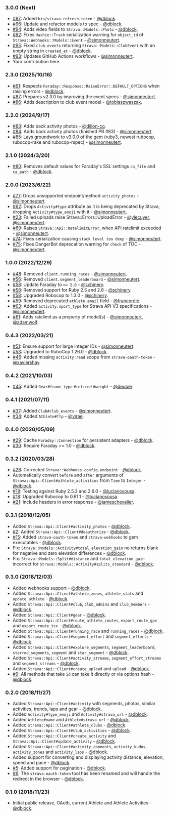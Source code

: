 ### 3.0.0 (Next)

* [#97](https://github.com/dblock/strava-ruby-client/pull/97): Added `bin/strava-refresh-token` - [@dblock](https://github.com/dblock).
* [#96](https://github.com/dblock/strava-ruby-client/pull/96): Update and refactor models to spec - [@dblock](https://github.com/dblock).
* [#94](https://github.com/dblock/strava-ruby-client/pull/94): Adds video fields to `Strava::Models::Photo` - [@dblock](https://github.com/dblock).
* [#92](https://github.com/dblock/strava-ruby-client/pull/92): Fixes `Hashie::Trash` serialization warning for `object_id` of `Strava::Webhooks::Models::Event` - [@simonneutert](https://github.com/simonneutert).
* [#95](https://github.com/dblock/strava-ruby-client/pull/95): Fixed `club_events` returning `Strava::Models::ClubEvent` with an empty string in `created_at` - [@dblock](https://github.com/dblock).
* [#93](https://github.com/dblock/strava-ruby-client/pull/93): Updates GitHub Actions workflows - [@simonneutert](https://github.com/simonneutert).
* Your contribution here.

### 2.3.0 (2025/10/16)

* [#91](https://github.com/dblock/strava-ruby-client/pull/91): Respects `Faraday::Response::RaiseError::DEFAULT_OPTIONS` when raising errors - [@dblock](https://github.com/dblock).
* [#87](https://github.com/dblock/strava-ruby-client/pull/87): Prepares v2.3.0 by improving the event specs - [@simonneutert](https://github.com/simonneutert).
* [#86](https://github.com/dblock/strava-ruby-client/pull/86): Adds description to club event model - [@tobiaszwaszak](https://github.com/tobiaszwaszak).

### 2.2.0 (2024/9/17)

* [#83](https://github.com/dblock/strava-ruby-client/pull/83): Adds back activity photos - [@dillon-co](https://github.com/dillon-co).
* [#84](https://github.com/dblock/strava-ruby-client/pull/84): Adds back activity photos (finished PR #83) - [@simonneutert](https://github.com/simonneutert).
* [#85](https://github.com/dblock/strava-ruby-client/pull/85): Lays groundwork to v3.0.0 of the gem (ruby3, newest rubocop, rubocop-rake and rubocop-rspec) - [@simonneutert](https://github.com/simonneutert).

### 2.1.0 (2024/3/20)

* [#80](https://github.com/dblock/strava-ruby-client/pull/80): Removes default values for Faraday's SSL settings `ca_file` and `ca_path` - [@dblock](https://github.com/dblock).

### 2.0.0 (2023/6/22)

* [#77](https://github.com/dblock/strava-ruby-client/pull/77): Drops unsupported endpoint/method `activity_photos` - [@simonneutert](https://github.com/simonneutert).
* [#62](https://github.com/dblock/strava-ruby-client/pull/68): Drops `Activity#type` attribute as it is being deprecated by Strava, dropping `Activity#type_emoji` with it - [@simonneutert](https://github.com/simonneutert).
* [#23](https://github.com/dblock/strava-ruby-client/pull/23): Failed uploads raise Strava::Errors::UploadError - [@ylecuyer](https://github.com/ylecuyer), [@simonneutert](https://github.com/simonneutert).
* [#69](https://github.com/dblock/strava-ruby-client/pull/69): Raises `Strava::Api::RatelimitError`, when API ratelimit exceeded - [@simonneutert](https://github.com/simonneutert).
* [#74](https://github.com/dblock/strava-ruby-client/pull/74): Fixes serialization causing `stack level too deep` - [@simonneutert](https://github.com/simonneutert).
* [#75](https://github.com/dblock/strava-ruby-client/pull/75): Fixes DangerBot deprecation warning for `check` of TOC - [@simonneutert](https://github.com/simonneutert).

### 1.0.0 (2022/12/29)

* [#48](https://github.com/dblock/strava-ruby-client/pull/55): Removed `client.running_races` - [@simonneutert](https://github.com/simonneutert).
* [#56](https://github.com/dblock/strava-ruby-client/pull/56): Removed `client.segment_leaderboard` - [@simonneutert](https://github.com/simonneutert).
* [#58](https://github.com/dblock/strava-ruby-client/pull/58): Update Faraday to `>= 2.0` - [@schinery](https://github.com/schinery).
* [#58](https://github.com/dblock/strava-ruby-client/pull/58): Removed support for Ruby 2.5 and 2.6 - [@schinery](https://github.com/schinery).
* [#58](https://github.com/dblock/strava-ruby-client/pull/58): Upgraded Robocop to 1.3.0 - [@schinery](https://github.com/schinery).
* [#59](https://github.com/dblock/strava-ruby-client/pull/59): Removed deprecated `athlete.email` field - [@francordie](https://github.com/francordie).
* [#63](https://github.com/dblock/strava-ruby-client/pull/63): Added `activity.sport_type` for Strava API V3 specifications - [@simonneutert](https://github.com/simonneutert).
* [#61](https://github.com/dblock/strava-ruby-client/pull/61): Adds ratelimit as a property of model(s) - [@simonneutert](https://github.com/simonneutert), [@adamwolf](https://github.com/adamwolf).

### 0.4.3 (2022/03/21)

* [#51](https://github.com/dblock/strava-ruby-client/pull/51): Ensure support for large Integer IDs - [@simonneutert](https://github.com/simonneutert).
* [#53](https://github.com/dblock/strava-ruby-client/pull/53): Upgraded to RuboCop 1.26.0 - [@dblock](https://github.com/dblock).
* [#46](https://github.com/dblock/strava-ruby-client/pull/46): Added missing `activity:read` scope from `strava-oauth-token` - [@xaviershay](https://github.com/xaviershay).

### 0.4.2 (2021/10/03)

* [#45](https://github.com/dblock/strava-ruby-client/pull/45): Added `Gear#frame_type` `#retired` `#weight` - [@deuber](https://github.com/deuber).

### 0.4.1 (2021/07/11)

* [#37](https://github.com/dblock/strava-ruby-client/pull/38): Added `Club#club_events` - [@simonneutert](https://github.com/simonneutert).
* [#34](https://github.com/dblock/strava-ruby-client/pull/34): Added `Athlete#ftp` - [@virae](https://github.com/virae).

### 0.4.0 (2020/05/09)

* [#29](https://github.com/dblock/strava-ruby-client/pull/29): Cache `Faraday::Connection` for persistent adapters - [@dblock](https://github.com/dblock).
* [#30](https://github.com/dblock/strava-ruby-client/pull/30): Require Faraday >= 1.0 - [@dblock](https://github.com/dblock).

### 0.3.2 (2020/03/28)

* [#26](https://github.com/dblock/strava-ruby-client/pull/26): Corrected `Strava::Webhooks.config.endpoint` - [@dblock](https://github.com/dblock).
* Automatically convert `before` and `after` arguments of `Strava::Api::Client#athlete_activities` from `Time` to `Integer` - [@dblock](https://github.com/dblock).
* [#18](https://github.com/dblock/strava-ruby-client/pull/18): Testing against Ruby 2.5.3 and 2.6.0 - [@lucianosousa](https://github.com/lucianosousa).
* [#18](https://github.com/dblock/strava-ruby-client/pull/18): Upgraded Rubocop to 0.61.1 - [@lucianosousa](https://github.com/lucianosousa).
* [#21](https://github.com/dblock/strava-ruby-client/pull/21): Include headers in error response - [@jameschevalier](https://github.com/jameschevalier).

### 0.3.1 (2018/12/05)

* Added `Strava::Api::Client#activity_photos` - [@dblock](https://github.com/dblock).
* [#2](https://github.com/dblock/strava-ruby-client/issues/2): Added `Strava::Api::Client#deauthorize` - [@dblock](https://github.com/dblock).
* [#15](https://github.com/dblock/strava-ruby-client/issues/15): Added `strava-oauth-token` and `strava-webhooks` to gem executables - [@dblock](https://github.com/dblock).
* Fix: `Strava::Models::Activity#total_elevation_gain` no returns blank for negative and zero elevation differences - [@dblock](https://github.com/dblock).
* Fix: `Strava::Models::Split#distance` and `total_elevation_gain` incorrect for `Strava::Models::Activity#splits_standard` - [@dblock](https://github.com/dblock).

### 0.3.0 (2018/12/03)

* Added webhooks support - [@dblock](https://github.com/dblock).
* Added `Strava::Api::Client#athlete_zones`, `athlete_stats` and `update_athlete` - [@dblock](https://github.com/dblock).
* Added `Strava::Api::Client#club`, `club_admins` and `club_members` - [@dblock](https://github.com/dblock).
* Added `Strava::Api::Client#gear` - [@dblock](https://github.com/dblock).
* Added `Strava::Api::Client#route`, `athlete_routes`, `export_route_gpx` and `export_route_tcx`  - [@dblock](https://github.com/dblock).
* Added `Strava::Api::Client#running_race` and `running_races`  - [@dblock](https://github.com/dblock).
* Added `Strava::Api::Client#segment_effort` and `segment_efforts`  - [@dblock](https://github.com/dblock).
* Added `Strava::Api::Client#explore_segments`, `segment_leaderboard`, `starred_segments`, `segment` and `star_segment`  - [@dblock](https://github.com/dblock).
* Added `Strava::Api::Client#activity_streams`, `segment_effort_streams` and `segment_streams`  - [@dblock](https://github.com/dblock).
* Added `Strava::Api::Client#create_upload` and `upload` - [@dblock](https://github.com/dblock).
* [#9](https://github.com/dblock/strava-ruby-client/issues/9): All methods that take `id` can take it directly or via options hash - [@dblock](https://github.com/dblock).

### 0.2.0 (2018/11/27)

* Added `Strava::Api::Client#activity` with segments, photos, similar activities, trends, laps and gear - [@dblock](https://github.com/dblock).
* Added `Activity#type_emoji` and `Activity#strava_url` - [@dblock](https://github.com/dblock).
* Added `Athlete#name` and `Athlete#strava_url` - [@dblock](https://github.com/dblock).
* Added `Strava::Api::Client#athlete_clubs` - [@dblock](https://github.com/dblock).
* Added `Strava::Api::Client#club_activities` - [@dblock](https://github.com/dblock).
* Added `Strava::Api::Client#create_activity` and `Strava::Api::Client#update_activity` - [@dblock](https://github.com/dblock).
* Added `Strava::Api::Client#activity_comments`, `activity_kudos`, `activity_zones` and `activity_laps` - [@dblock](https://github.com/dblock).
* Added support for converting and displaying activity distance, elevation, speed and pace - [@dblock](https://github.com/dblock).
* [#5](https://github.com/dblock/strava-ruby-client/issues/5): Added support for pagination - [@dblock](https://github.com/dblock).
* [#6](https://github.com/dblock/strava-ruby-client/issues/6): The `strava-oauth-token` tool has been renamed and will handle the redirect in the browser - [@dblock](https://github.com/dblock).

### 0.1.0 (2018/11/23)

* Initial public release, OAuth, current Athlete and Athlete Activities - [@dblock](https://github.com/dblock).
